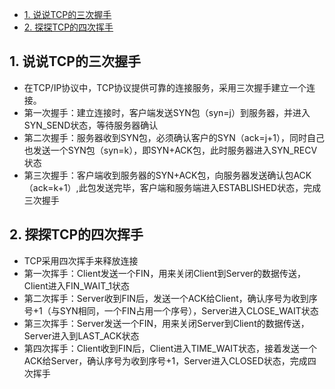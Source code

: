 - [1. 说说TCP的三次握手](#1-说说TCP的三次握手)
- [2. 探探TCP的四次挥手](#2-探探TCP的四次挥手)
## 1. 说说TCP的三次握手
- 在TCP/IP协议中，TCP协议提供可靠的连接服务，采用三次握手建立一个连接。
- 第一次握手：建立连接时，客户端发送SYN包（syn=j）到服务器，并进入SYN_SEND状态，等待服务器确认
- 第二次握手：服务器收到SYN包，必须确认客户的SYN（ack=j+1），同时自己也发送一个SYN包（syn=k），即SYN+ACK包，此时服务器进入SYN_RECV状态
- 第三次握手：客户端收到服务器的SYN+ACK包，向服务器发送确认包ACK（ack=k+1）,此包发送完毕，客户端和服务端进入ESTABLISHED状态，完成三次握手
## 2. 探探TCP的四次挥手
- TCP采用四次挥手来释放连接
- 第一次挥手：Client发送一个FIN，用来关闭Client到Server的数据传送，Client进入FIN_WAIT_1状态
- 第二次挥手：Server收到FIN后，发送一个ACK给Client，确认序号为收到序号+1（与SYN相同，一个FIN占用一个序号），Server进入CLOSE_WAIT状态
- 第三次挥手：Server发送一个FIN，用来关闭Server到Client的数据传送，Server进入到LAST_ACK状态
- 第四次挥手：Client收到FIN后，Client进入TIME_WAIT状态，接着发送一个ACK给Server，确认序号为收到序号+1，Server进入CLOSED状态，完成四次挥手
